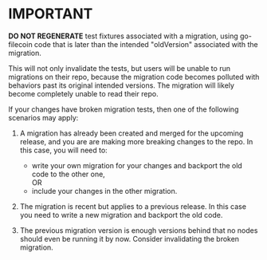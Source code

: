 # IMPORTANT

**DO NOT REGENERATE** test fixtures associated with a migration, using go-filecoin code that is later than the intended "oldVersion" associated with the migration.

This will not only invalidate the tests, but users will be unable to run migrations on 
their repo, because the migration code becomes polluted with behaviors past its original 
intended versions. The migration will likely become completely unable to read their repo.

If your changes have broken migration tests, then one of the following scenarios may apply:

1. A migration has already been created and merged for the upcoming release, and you are are making more breaking changes to the repo. In this case, you will need to:

    * write your own migration for your changes and backport the old code to the other one, 
        <br>OR
    * include your changes in the other migration.
2. The migration is recent but applies to a previous release. In this case you need to write a new migration and backport the old code.
3. The previous migration version is enough versions behind that no nodes should even be running it by now. Consider invalidating the broken migration.